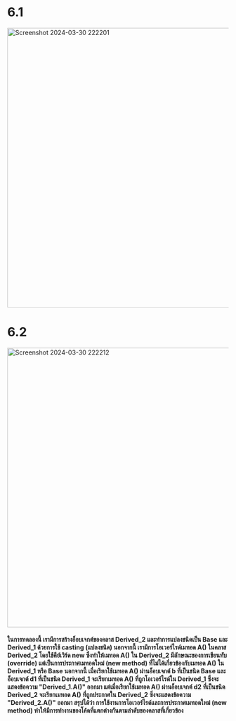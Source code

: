 # 6.1
<img width="637" alt="Screenshot 2024-03-30 222201" src="https://github.com/anndyyzzz/03376836-OOP-2566-Lab-11/assets/144866059/70a76484-b519-43c9-a350-af83c4cefbc7">

# 6.2
<img width="637" alt="Screenshot 2024-03-30 222212" src="https://github.com/anndyyzzz/03376836-OOP-2566-Lab-11/assets/144866059/8589a9f7-87a6-491f-a941-fe25ff703aad">

#### ในการทดลองนี้ เรามีการสร้างอ็อบเจกต์ของคลาส Derived_2 และทำการแปลงชนิดเป็น Base และ Derived_1 ด้วยการใช้ casting (แปลงชนิด) นอกจากนี้ เรามีการโอเวอร์ไรด์เมทอด A() ในคลาส Derived_2 โดยใช้คีย์เวิร์ด new ซึ่งทำให้เมทอด A() ใน Derived_2 มีลักษณะของการเขียนทับ (override) แต่เป็นการประกาศเมทอดใหม่ (new method) ที่ไม่ได้เกี่ยวข้องกับเมทอด A() ใน Derived_1 หรือ Base นอกจากนี้ เมื่อเรียกใช้เมทอด A() ผ่านอ็อบเจกต์ b ที่เป็นชนิด Base และอ็อบเจกต์ d1 ที่เป็นชนิด Derived_1 จะเรียกเมทอด A() ที่ถูกโอเวอร์ไรด์ใน Derived_1 ซึ่งจะแสดงข้อความ "Derived_1.A()" ออกมา แต่เมื่อเรียกใช้เมทอด A() ผ่านอ็อบเจกต์ d2 ที่เป็นชนิด Derived_2 จะเรียกเมทอด A() ที่ถูกประกาศใน Derived_2 ซึ่งจะแสดงข้อความ "Derived_2.A()" ออกมา สรุปได้ว่า การใช้งานการโอเวอร์ไรด์และการประกาศเมทอดใหม่ (new method) ทำให้มีการทำงานของโค้ดที่แตกต่างกันตามลำดับของคลาสที่เกี่ยวข้อง
